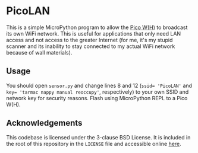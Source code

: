 # PicoLAN
This is a simple MicroPython program to allow the [Pico W(H)](https://www.raspberrypi.com/news/raspberry-pi-pico-w-your-6-iot-platform/) to broadcast its own WiFi network. This is useful for applications that only need LAN access and not access to the greater Internet (for me, it's my stupid scanner and its inability to stay connected to my actual WiFi network because of wall materials).

## Usage
You should open `sensor.py` and change lines 8 and 12 (`ssid= 'PicoLAN'` and `key= 'tarmac nappy manual reoccupy'`, respectively) to your own SSID and network key for security reasons. Flash using MicroPython REPL to a Pico W(H).

## Acknowledgements
This codebase is licensed under the 3-clause BSD License. It is included in the root of this repository in the `LICENSE` file and accessible online [here](https://github.com/doamatto/picolan/blob/main/LICENSE).
